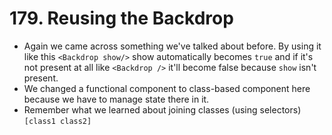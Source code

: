 # 179. Reusing the Backdrop
- Again we came across something we've talked about before. By using it like this `<Backdrop show/>` show automatically becomes `true` and if it's not present at all like `<Backdrop />` it'll become false because `show` isn't present. 
- We changed a functional component to class-based component here because we have to manage state there in it.
- Remember what we learned about joining classes (using selectors) `[class1 class2]`